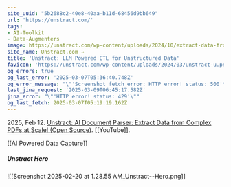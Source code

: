 ```yaml
---
site_uuid: "5b2688c2-40e8-40aa-b11d-68456d9bb649"
url: 'https://unstract.com/'
tags:
- AI-Toolkit
- Data-Augmenters
image: https://unstract.com/wp-content/uploads/2024/10/extract-data-from-documents-with-unstract.png
site_name: Unstract.com →
title: 'Unstract: LLM Powered ETL for Unstructured Data'
favicon: 'https://unstract.com/wp-content/uploads/2024/03/unstract-u.png'
og_errors: true
og_last_error: '2025-03-07T05:36:40.748Z'
og_error_message: "\"'Screenshot fetch error: HTTP error! status: 500'\""
last_jina_request: '2025-03-09T06:45:17.582Z'
jina_error: "\"'HTTP error! status: 429'\""
og_last_fetch: 2025-03-07T05:19:19.162Z
---
```

2025, Feb 12. [Unstract: AI Document Parser: Extract Data from Complex PDFs at Scale! (Open Source)](https://youtu.be/Ymq8o7FSoVc?si=5VZE2VbjqdF_-dgO). [[YouTube]].

[[AI Powered Data Capture]]

##### Unstract Hero
![[Screenshot 2025-02-20 at 1.28.55 AM_Unstract--Hero.png]]
